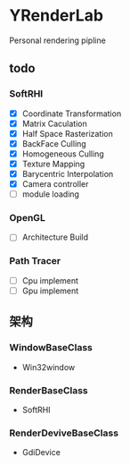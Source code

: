 # YRenderLab
Personal rendering pipline
## todo
### SoftRHI
- [x] Coordinate Transformation
- [x] Matrix Caculation
- [x] Half Space Rasterization
- [x] BackFace Culling 
- [x] Homogeneous Culling
- [x] Texture Mapping
- [x] Barycentric Interpolation
- [x] Camera controller
- [ ] module loading

### OpenGL
- [ ] Architecture Build 


### Path Tracer
- [ ] Cpu implement
- [ ] Gpu implement

## 架构

### WindowBaseClass
- Win32window

### RenderBaseClass
- SoftRHI

### RenderDeviveBaseClass
- GdiDevice